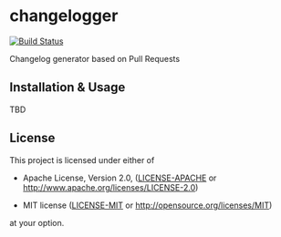 changelogger
==============================================================================

[![Build Status](https://travis-ci.com/Turbo87/changelogger-rs.svg?branch=master)](https://travis-ci.com/Turbo87/changelogger-rs)

Changelog generator based on Pull Requests


Installation & Usage
------------------------------------------------------------------------------

TBD


License
------------------------------------------------------------------------------

This project is licensed under either of

 - Apache License, Version 2.0, ([LICENSE-APACHE](LICENSE-APACHE) or
   <http://www.apache.org/licenses/LICENSE-2.0>)
   
 - MIT license ([LICENSE-MIT](LICENSE-MIT) or
   <http://opensource.org/licenses/MIT>)

at your option.
